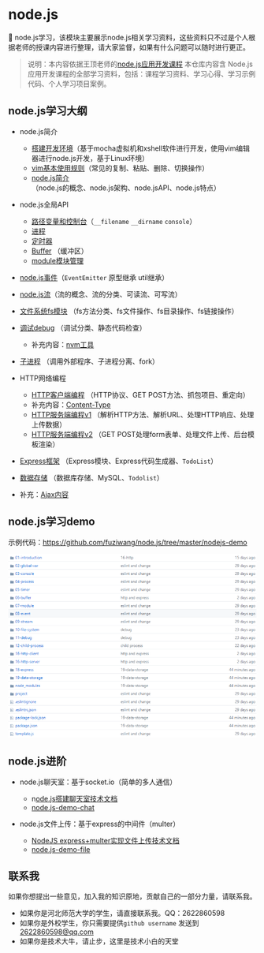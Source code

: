 # node.js
:christmas_tree:  node.js学习，该模块主要展示node.js相关学习资料，这些资料只不过是个人根据老师的授课内容进行整理，请大家监督，如果有什么问题可以随时进行更正。

> 说明：本内容依据王顶老师的[node.js应用开发课程](https://nodejs.wangding.in/) 本仓库内容含 Node.js 应用开发课程的全部学习资料，包括：课程学习资料、学习心得、学习示例代码、个人学习项目案例。

## node.js学习大纲

+ node.js简介
  + [搭建开发环境](https://github.com/fuziwang/node.js/blob/master/nodejs-course/01-1%20%E6%90%AD%E5%BB%BA%E5%BC%80%E5%8F%91%E7%8E%AF%E5%A2%83.md)（基于mocha虚拟机和xshell软件进行开发，使用vim编辑器进行node.js开发，基于Linux环境）
  + [vim基本使用规则](https://github.com/fuziwang/node.js/blob/master/nodejs-course/01-2%20vim%E7%9A%84%E4%BD%BF%E7%94%A8.md)（常见的复制、粘贴、删除、切换操作）
  + [node.js简介](https://github.com/fuziwang/node.js/blob/master/nodejs-course/01-3%20node.js%E7%AE%80%E4%BB%8B.md)（node.js的概念、node.js架构、node.jsAPI、node.js特点）


+ node.js全局API
  + [路径变量和控制台](https://github.com/fuziwang/node.js/blob/master/nodejs-course/02-1%20%E5%85%A8%E5%B1%80%EF%BC%88%E4%B8%8A%EF%BC%89file-dir-console.md)（`__filename` `__dirname` `console`）
  + [进程](https://github.com/fuziwang/node.js/blob/master/nodejs-course/02-2%20%E5%85%A8%E5%B1%80%EF%BC%88%E4%B8%8A%EF%BC%89process.md) 
  + [定时器](https://github.com/fuziwang/node.js/blob/master/nodejs-course/02-3%20%E5%85%A8%E5%B1%80%EF%BC%88%E4%B8%8A%EF%BC%89time.md) 
  + [Buffer](https://github.com/fuziwang/node.js/blob/master/nodejs-course/03-1%20%E5%85%A8%E5%B1%80%EF%BC%88%E4%B8%8B%EF%BC%89Buffer.md) （缓冲区）
  + [module模块管理](https://github.com/fuziwang/node.js/blob/master/nodejs-course/03-2%20%E5%85%A8%E5%B1%80%EF%BC%88%E4%B8%8B%EF%BC%89module.md)


+ [node.js事件](https://github.com/fuziwang/node.js/blob/master/nodejs-course/04%20%E4%BA%8B%E4%BB%B6.md)（`EventEmitter` 原型继承 util继承）


+ [node.js流](https://github.com/fuziwang/node.js/blob/master/nodejs-course/05%20%E6%B5%81.md)（流的概念、流的分类、可读流、可写流）
+ [文件系统fs模块](https://github.com/fuziwang/node.js/blob/master/nodejs-course/06%20%E6%96%87%E4%BB%B6%E7%B3%BB%E7%BB%9F.md) （fs方法分类、fs文件操作、fs目录操作、fs链接操作）
+ [调试debug](https://github.com/fuziwang/node.js/blob/master/nodejs-course/07%20%E8%B0%83%E8%AF%95.md) （调试分类、静态代码检查）
  + 补充内容：[nvm工具](https://github.com/fuziwang/node.js/blob/master/nodejs-course/%E5%AE%89%E8%A3%85node%E7%89%88%E6%9C%AC%E5%B7%A5%E5%85%B7%E4%B9%8Bnvm.md)
+ [子进程](https://github.com/fuziwang/node.js/blob/master/nodejs-course/08%20%E5%AD%90%E8%BF%9B%E7%A8%8B.md) （调用外部程序、子进程分离、fork）
+ HTTP网络编程
  + [HTTP客户端编程](https://github.com/fuziwang/node.js/blob/master/nodejs-course/09%20HTTP%E7%BD%91%E7%BB%9C%E7%BC%96%E7%A8%8B%EF%BC%88%E5%AE%A2%E6%88%B7%E7%AB%AF%EF%BC%89.md) （HTTP协议、GET POST方法、抓包项目、重定向）
  + 补充内容：[Content-Type](https://github.com/fuziwang/node.js/blob/master/nodejs-course/Content-Type.md)
  + [HTTP服务端编程v1](https://github.com/fuziwang/node.js/blob/master/nodejs-course/09%20HTTP%E7%BD%91%E7%BB%9C%E7%BC%96%E7%A8%8B%EF%BC%88%E5%AE%A2%E6%88%B7%E7%AB%AF%EF%BC%89.md) （解析HTTP方法、解析URL、处理HTTP响应、处理上传数据）
  + [HTTP服务端编程v2](https://github.com/fuziwang/node.js/blob/master/nodejs-course/10%20HTTP%E7%BD%91%E7%BB%9C%E7%BC%96%E7%A8%8B%EF%BC%88%E6%9C%8D%E5%8A%A1%E7%AB%AF%EF%BC%89v2.md) （GET POST处理form表单、处理文件上传、后台模板渲染）


+ [Express框架](https://github.com/fuziwang/node.js/blob/master/nodejs-course/11%20Express%20%E6%A1%86%E6%9E%B6.md) （Express模块、Express代码生成器、`TodoList`）
+ [数据存储](https://github.com/fuziwang/node.js/blob/master/nodejs-course/12%20%E6%95%B0%E6%8D%AE%E5%AD%98%E5%82%A8.md) （数据库存储、MySQL、`Todolist`）


+ 补充：[Ajax内容](https://github.com/fuziwang/node.js/blob/master/nodejs-course/Ajax.md)

## node.js学习demo

示例代码：https://github.com/fuziwang/node.js/tree/master/nodejs-demo

![](nodejs-course/images/content.png)

## node.js进阶

+ node.js聊天室：基于socket.io（简单的多人通信）
  + n[ode.js搭建聊天室技术文档](https://github.com/fuziwang/node.js/blob/master/nodejs-course/Node.js%E8%81%8A%E5%A4%A9%E5%AE%A4.md)
  + [node.js-demo-chat](https://github.com/fuziwang/node.js/tree/master/nodejs-demo/chat)

+ node.js文件上传：基于express的中间件（multer）
  + [NodeJS express+multer实现文件上传技术文档](https://github.com/fuziwang/node.js/blob/master/nodejs-course/NodeJS%20express%2Bmulter%E5%AE%9E%E7%8E%B0%E6%96%87%E4%BB%B6%E4%B8%8A%E4%BC%A0.md)
  + [node.js-demo-file](https://github.com/fuziwang/node.js/tree/master/nodejs-demo/file)

## 联系我

如果你想提出一些意见，加入我的知识原地，贡献自己的一部分力量，请联系我。

- 如果你是河北师范大学的学生，请直接联系我。QQ：2622860598
- 如果你是外校学生，你只需要提供`github username` 发送到[2622860598@qq.com](mailto:209702737@qq.com)
- 如果你是技术大牛，请止步，这里是技术小白的天堂

